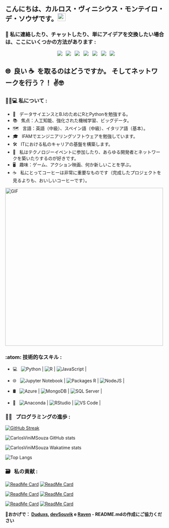 <h2> こんにちは、カルロス・ヴィニシウス・モンテイロ・デ・ソウザです。<img src="https://github.com/souvikguria98/souvikguria98/blob/master/Hi.gif" width="25"></h2>

<h3> 📡 私に連絡したり、チャットしたり、単にアイデアを交換したい場合は、ここにいくつかの方法があります : </h3>

<p align="center">
&nbsp; <a href="https://twitter.com/CarlosViniMS1/" target="_blank" rel="noopener noreferrer"><img src="https://img.icons8.com/clouds/100/4a90e2/twitter.png"/></a>
&nbsp; <a href="https://www.instagram.com/CarlosViniMSouza/" target="_blank" rel="noopener noreferrer"><img src="https://img.icons8.com/clouds/100/4a90e2/instagram-new--v2.png"/></a>
&nbsp; <a href="https://www.linkedin.com/in/carlos-souza-technology/" target="_blank" rel="noopener noreferrer"><img src="https://img.icons8.com/clouds/100/4a90e2/linkedin.png"/></a>
&nbsp; <a href="mailto:vinicius.souza5530@gmail.com" target="_blank" rel="noopener noreferrer"><img src="https://img.icons8.com/clouds/100/4a90e2/gmail.png"/></a>
&nbsp; <a href="https://t.me/CarlosViniMSouza" target="_blank" rel="noopener noreferrer"><img src="https://img.icons8.com/clouds/100/000000/telegram-app.png"/></a>
&nbsp; <a href="https://app.rocketseat.com.br/me/carlos-vinicius-monteiro-de-souza-05677" target="_blank" rel="noopener noreferrer"><img src="https://img.icons8.com/clouds/100/4a90e2/rocket.png"/></a>
&nbsp; <a href="https://api.whatsapp.com/send?phone=5592992680331" target="_blank" rel="noopener noreferrer"><img src="https://img.icons8.com/clouds/100/000000/whatsapp.png"/></a>
  
  <h2> 🌐&nbsp; 良い ☕&nbsp; を取るのはどうですか。 そしてネットワークを行う？！ ✌️🤓 </h2>

<h3> 👨‍💼💻 私について : </h3>

- 📖 &nbsp; データサイエンスとB.IのためにRとPythonを勉強する。
- 📚 &nbsp; 焦点：人工知能、強化された機械学習、ビッグデータ。
- 🗺 &nbsp; 言語：英語（中級）、スペイン語（中級）、イタリア語（基本）。
- 🎓 &nbsp; IFAMでエンジニアリングソフトウェアを勉強しています。
- 🛠 &nbsp; ITにおける私のキャリアの基盤を構築します。
- 🖖 &nbsp; 私はテクノロジーイベントに参加したり、あらゆる開発者とネットワークを築いたりするのが好きです。
- 🖥 &nbsp; 趣味：ゲーム、アクション映画、何か新しいことを学ぶ。
- ☕ &nbsp; 私にとってコーヒーは非常に重要なものです（完成したプロジェクトを見るよりも、おいしいコーヒーです）。
    
<img align="down" alt="GIF" src="https://becode.com.br/wp-content/uploads/2016/10/Por-que-usar-JavaScript.gif" width="500" GIF class="displayed"/>

<h3>:atom: 技術的なスキル : </h3>

- 💻 &nbsp; <img alt="Python" src="https://img.shields.io/badge/-Python-007ACC?style=flat-square&logo=Python&logoColor=white" link="https://www.python.org/"/> | <img alt="R" src="https://img.shields.io/badge/-R-2088FF?style=flat-square&logo=R&logoColor=white" link="https://www.r-project.org/"/> | <img alt="JavaScript" src="https://img.shields.io/badge/-JavaScript-F7B93E?style=flat-square&logo=JavaScript&logoColor=white" link="https://www.javascript.com/"/> |

- 🌐 &nbsp; <img alt="Jupyter Notebook" src="https://img.shields.io/badge/-Jupyter_Notebook-FB542B?style=flat-square&logo=Jupyter&logoColor=white" link="https://jupyter.org/index.html"/> | <img alt="Packages R" src="https://img.shields.io/badge/-Packages_R-2088FF?style=flat-square&logo=R&logoColor=white" link="https://cloud.r-project.org/"/> | <img alt="NodeJS" src="https://img.shields.io/badge/-NodeJS-43853d?style=flat-square&logo=Node.js&logoColor=white" link="https://nodejs.org/en/"/> |

- 🛢 &nbsp; <img alt="Azure" src="https://img.shields.io/badge/-Microsoft_Azure-45b8d8?style=flat-square&logo=microsoft-azure&logoColor=white" link="https://azure.microsoft.com/pt-br/"/> | <img alt="MongoDB" src="https://img.shields.io/badge/-MongoDB-13aa52?style=flat-square&logo=mongodb&logoColor=white" link="https://www.mongodb.com/"/> | <img alt="SQL Server" src="https://img.shields.io/badge/-SQL_Server_Microsoft-46a2f1?style=flat-square&logo=Microsoft-SQL-Server&logoColor=white" link="https://www.microsoft.com/pt-br/sql-server"/> |

- 🔧 &nbsp; <img alt="Anaconda" src="https://img.shields.io/badge/-Anaconda-13aa52?style=flat-square&logo=anaconda&logoColor=white" link="https://www.anaconda.com/blog"/> | <img alt="RStudio" src="https://img.shields.io/badge/-RStudio-8DD6F9?style=flat-square&logo=rstudio&logoColor=white" link="https://www.rstudio.com/"/> | <img alt="VS Code" src="https://img.shields.io/badge/-VS_Code-45b8d8?style=flat-square&logo=visual-studio-code&logoColor=white" link="https://code.visualstudio.com/"/> |

<h3> 🧑‍🔬 &nbsp; プログラミングの進歩 :  </h3>

[![GitHub Streak](http://github-readme-streak-stats.herokuapp.com/?user=CarlosViniMSouza&theme=onedark&hide_border=true&show_icons=true)](https://git.io/streak-stats)

![CarlosViniMSouza GitHub stats](https://github-readme-stats.vercel.app/api?username=CarlosViniMSouza&layout=compact&theme=onedark&count_private=true&include_all_commits=true&show_icons=true)

![CarlosViniMSouza Wakatime stats](https://github-readme-stats.vercel.app/api/wakatime?username=CarlosViniMSouza&&layout=compact&theme=onedark&range=last_7_days)

![Top Langs](https://github-readme-stats.vercel.app/api/top-langs/?username=CarlosViniMSouza&layout=compact&theme=onedark&langs_count=8&hide=jupyter%20notebook)

<h3> 🗃 &nbsp; 私の貢献 :  </h3>

<p align="center">

[![ReadMe Card](https://github-readme-stats.vercel.app/api/pin/?username=iuricode&repo=recursos-gratuitos&theme=onedark)](https://github.com/iuricode/recursos-gratuitos)
[![ReadMe Card](https://github-readme-stats.vercel.app/api/pin/?username=gabrielcmarinho&repo=links-uteis&theme=onedark)](https://github.com/gabrielcmarinho/links-uteis)

[![ReadMe Card](https://github-readme-stats.vercel.app/api/pin/?username=Lorenalgm&repo=hackathon-dicas&theme=onedark)](https://github.com/Lorenalgm/hackathon-dicas)
[![ReadMe Card](https://github-readme-stats.vercel.app/api/pin/?username=kelvins&repo=Algoritmos-e-Estruturas-de-Dados&theme=onedark)](https://github.com/kelvins/Algoritmos-e-Estruturas-de-Dados)

[![ReadMe Card](https://github-readme-stats.vercel.app/api/pin/?username=perifacode&repo=conteudo-gratuito&theme=onedark)](https://github.com/perifacode/conteudo-gratuito)
[![ReadMe Card](https://github-readme-stats.vercel.app/api/pin/?username=dmpe&repo=R&theme=onedark)](https://github.com/dmpe/R)

</p>

🤗**おかげで： [Duduxs](https://github.com/Duduxs), [devSouvik](https://github.com/devSouvik) e [Raven](https://github.com/Anirban166) - README.mdの作成にご協力ください**
